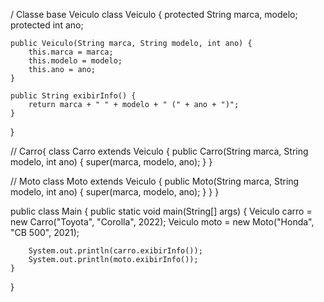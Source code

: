 / Classe base Veiculo
class Veiculo {
    protected String marca, modelo;
    protected int ano;

    public Veiculo(String marca, String modelo, int ano) {
        this.marca = marca;
        this.modelo = modelo;
        this.ano = ano;
    }

    public String exibirInfo() {
        return marca + " " + modelo + " (" + ano + ")";
    }
}

// Carro{
class Carro extends Veiculo {
    public Carro(String marca, String modelo, int ano) {
        super(marca, modelo, ano);
    }
}



// Moto
class Moto extends Veiculo {
    public Moto(String marca, String modelo, int ano) {
        super(marca, modelo, ano);
    }
}
}



public class Main {
    public static void main(String[] args) {
        Veiculo carro = new Carro("Toyota", "Corolla", 2022);
        Veiculo moto = new Moto("Honda", "CB 500", 2021);

        

        System.out.println(carro.exibirInfo());
        System.out.println(moto.exibirInfo());
    }
}
